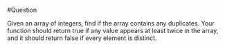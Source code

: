 #Question

Given an array of integers, find if the array contains any duplicates. Your function should return true if any value appears at least twice in the array, and it should return false if every element is distinct.
